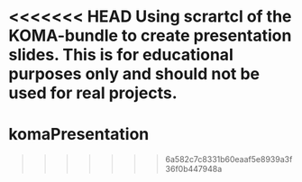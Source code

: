 <<<<<<< HEAD
Using scrartcl of the KOMA-bundle to create presentation slides.
This is for educational purposes only and should not be used for
real projects.
=======
komaPresentation
================
>>>>>>> 6a582c7c8331b60eaaf5e8939a3f36f0b447948a
